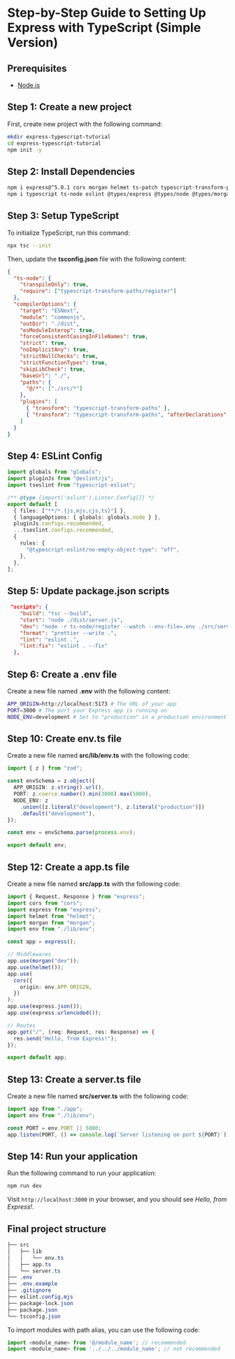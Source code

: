 # Step-by-Step Guide to Setting Up Express with TypeScript (Simple Version)

## Prerequisites

- [Node.js](https://nodejs.org/en/)

## Step 1: Create a new project

First, create new project with the following command:

```bash
mkdir express-typescript-tutorial
cd express-typescript-tutorial
npm init -y
```

## Step 2: Install Dependencies

```bash
npm i express@^5.0.1 cors morgan helmet ts-patch typescript-transform-paths helmet zod
npm i typescript ts-node eslint @types/express @types/node @types/morgan @types/cors @eslint/js -D
```

## Step 3: Setup TypeScript

To initialize TypeScript, run this command:

```bash
npx tsc --init
```

Then, update the **tsconfig.json** file with the following content:

```json
{
  "ts-node": {
    "transpileOnly": true,
    "require": ["typescript-transform-paths/register"]
  },
  "compilerOptions": {
    "target": "ESNext",
    "module": "commonjs",
    "outDir": "./dist",
    "esModuleInterop": true,
    "forceConsistentCasingInFileNames": true,
    "strict": true,
    "noImplicitAny": true,
    "strictNullChecks": true,
    "strictFunctionTypes": true,
    "skipLibCheck": true,
    "baseUrl": "./",
    "paths": {
      "@/*": ["./src/*"]
    },
    "plugins": [
      { "transform": "typescript-transform-paths" },
      { "transform": "typescript-transform-paths", "afterDeclarations": true }
    ]
  }
}
```

## Step 4: ESLint Config

```ts
import globals from "globals";
import pluginJs from "@eslint/js";
import tseslint from "typescript-eslint";

/** @type {import('eslint').Linter.Config[]} */
export default [
  { files: ["**/*.{js,mjs,cjs,ts}"] },
  { languageOptions: { globals: globals.node } },
  pluginJs.configs.recommended,
  ...tseslint.configs.recommended,
  {
    rules: {
      "@typescript-eslint/no-empty-object-type": "off",
    },
  },
];
```

## Step 5: Update package.json scripts

```json
 "scripts": {
    "build": "tsc --build",
    "start": "node ./dist/server.js",
    "dev": "node -r ts-node/register --watch --env-file=.env ./src/server.ts",
    "format": "prettier --write .",
    "lint": "eslint .",
    "lint:fix": "eslint . --fix"
  },
```

## Step 6: Create a .env file

Create a new file named **.env** with the following content:

```bash
APP_ORIGIN=http://localhost:5173 # The URL of your app
PORT=3000 # The port your Express app is running on
NODE_ENV=development # Set to "production" in a production environment
```

## Step 10: Create env.ts file

Create a new file named **src/lib/env.ts** with the following code:

```ts
import { z } from "zod";

const envSchema = z.object({
  APP_ORIGIN: z.string().url(),
  PORT: z.coerce.number().min(3000).max(5000),
  NODE_ENV: z
    .union([z.literal("development"), z.literal("production")])
    .default("development"),
});

const env = envSchema.parse(process.env);

export default env;
```

## Step 12: Create a app.ts file

Create a new file named **src/app.ts** with the following code:

```ts
import { Request, Response } from "express";
import cors from "cors";
import express from "express";
import helmet from "helmet";
import morgan from "morgan";
import env from "./lib/env";

const app = express();

// Middlewares
app.use(morgan("dev"));
app.use(helmet());
app.use(
  cors({
    origin: env.APP_ORIGIN,
  })
);
app.use(express.json());
app.use(express.urlencoded());

// Routes
app.get("/", (req: Request, res: Response) => {
  res.send("Hello, from Express!");
});

export default app;
```

## Step 13: Create a server.ts file

Create a new file named **src/server.ts** with the following code:

```ts
import app from "./app";
import env from "./lib/env";

const PORT = env.PORT || 5000;
app.listen(PORT, () => console.log(`Server listening on port ${PORT}`));
```

## Step 14: Run your application

Run the following command to run your application:

```bash
npm run dev
```

Visit `http://localhost:3000` in your browser, and you should see _Hello, from Express!_.

## Final project structure

```css
├── src
│   ├── lib
│   │   └── env.ts
│   ├── app.ts
│   └── server.ts
├── .env
├── .env.example
├── .gitignore
├── eslint.config.mjs
├── package-lock.json
├── package.json
└── tsconfig.json
```

To import modules with path alias, you can use the following code:

```ts
import <module_name> from '@/module_name'; // recommended
import <module_name> from '../../../module_name'; // not recommended
```
